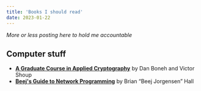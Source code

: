 ```yaml
---
title: 'Books I should read'
date: 2023-01-22
---
```


_More or less posting here to hold me accountable_

## Computer stuff

- [**A Graduate Course in Applied Cryptography**](https://toc.cryptobook.us/book.pdf) by Dan Boneh and Victor Shoup
- [**Beej's Guide to Network Programming**](https://beej.us/guide/bgnet/html/) by Brian “Beej Jorgensen” Hall
